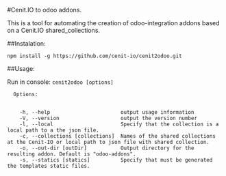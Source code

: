#Cenit.IO to odoo addons.

This is a tool for automating the creation of odoo-integration addons based on a Cenit.IO shared_collections.

##Instalation:

```shell
npm install -g https://github.com/cenit-io/cenit2odoo.git
```

##Usage:

Run in console: `cenit2odoo [options]`

```
  Options:
  

    -h, --help                       output usage information
    -V, --version                    output the version number
    -l, --local                      Specify that the collection is a local path to a the json file.
    -c, --collections [collections]  Names of the shared collections at the Cenit-IO or local path to json file with shared collection.
    -o, --out-dir [outDir]           Output directory for the resulting addon. Default is "odoo-addons".
    -s, --statics [statics]          Specify that must be generated the templates static files.

```
